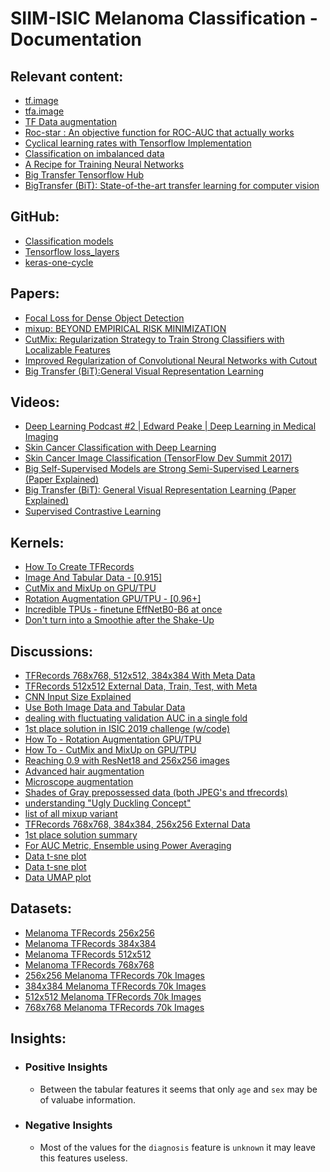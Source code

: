 # SIIM-ISIC Melanoma Classification - Documentation

## Relevant content:
- [tf.image](https://www.tensorflow.org/api_docs/python/tf/image)
- [tfa.image](https://www.tensorflow.org/addons/api_docs/python/tfa/image)
- [TF Data augmentation](https://www.tensorflow.org/tutorials/images/data_augmentation)
- [Roc-star : An objective function for ROC-AUC that actually works](https://github.com/iridiumblue/roc-star/blob/master/README.md)
- [Cyclical learning rates with Tensorflow Implementation](https://mancap314.github.io/cyclical-learning-rates-with-tensorflow-implementation.html)
- [Classification on imbalanced data](https://www.tensorflow.org/tutorials/structured_data/imbalanced_data)
- [A Recipe for Training Neural Networks](https://karpathy.github.io/2019/04/25/recipe/#2-set-up-the-end-to-end-trainingevaluation-skeleton--get-dumb-baselines)
- [Big Transfer Tensorflow Hub](https://tfhub.dev/google/collections/bit/1)
- [BigTransfer (BiT): State-of-the-art transfer learning for computer vision](https://blog.tensorflow.org/2020/05/bigtransfer-bit-state-of-art-transfer-learning-computer-vision.html)

## GitHub:
- [Classification models](https://github.com/qubvel/classification_models)
- [Tensorflow loss_layers](https://github.com/tensorflow/models/blob/master/research/global_objectives/loss_layers.py)
- [keras-one-cycle](https://github.com/titu1994/keras-one-cycle)

## Papers:
- [Focal Loss for Dense Object Detection](https://arxiv.org/pdf/1708.02002.pdf)
- [mixup: BEYOND EMPIRICAL RISK MINIMIZATION](https://arxiv.org/pdf/1710.09412.pdf)
- [CutMix: Regularization Strategy to Train Strong Classifiers with Localizable Features](https://arxiv.org/pdf/1905.04899.pdf)
- [Improved Regularization of Convolutional Neural Networks with Cutout](https://arxiv.org/pdf/1708.04552.pdf)
- [Big Transfer (BiT):General Visual Representation Learning](https://arxiv.org/pdf/1912.11370.pdf)

## Videos:
- [Deep Learning Podcast #2 | Edward Peake | Deep Learning in Medical Imaging](https://www.youtube.com/watch?v=Z-SePjfKAYM)
- [Skin Cancer Classification with Deep Learning](https://www.youtube.com/watch?v=GkTgSgjJuW8)
- [Skin Cancer Image Classification (TensorFlow Dev Summit 2017)](https://www.youtube.com/watch?v=toK1OSLep3s)
- [Big Self-Supervised Models are Strong Semi-Supervised Learners (Paper Explained)](https://www.youtube.com/watch?v=2lkUNDZld-4)
- [Big Transfer (BiT): General Visual Representation Learning (Paper Explained)](https://www.youtube.com/watch?v=k1GOF2jmX7c)
- [Supervised Contrastive Learning](https://www.youtube.com/watch?v=MpdbFLXOOIw)

## Kernels:
- [How To Create TFRecords](https://www.kaggle.com/cdeotte/how-to-create-tfrecords)
- [Image And Tabular Data - [0.915]](https://www.kaggle.com/cdeotte/image-and-tabular-data-0-915)
- [CutMix and MixUp on GPU/TPU](https://www.kaggle.com/cdeotte/cutmix-and-mixup-on-gpu-tpu)
- [Rotation Augmentation GPU/TPU - [0.96+]](https://www.kaggle.com/cdeotte/rotation-augmentation-gpu-tpu-0-96)
- [Incredible TPUs - finetune EffNetB0-B6 at once](https://www.kaggle.com/agentauers/incredible-tpus-finetune-effnetb0-b6-at-once)
- [Don't turn into a Smoothie after the Shake-Up](https://www.kaggle.com/allunia/don-t-turn-into-a-smoothie-after-the-shake-up/notebook)

## Discussions:
- [TFRecords 768x768, 512x512, 384x384 With Meta Data](https://www.kaggle.com/c/siim-isic-melanoma-classification/discussion/155579)
- [TFRecords 512x512 External Data, Train, Test, with Meta](https://www.kaggle.com/c/siim-isic-melanoma-classification/discussion/156245)
- [CNN Input Size Explained](https://www.kaggle.com/c/siim-isic-melanoma-classification/discussion/160147)
- [Use Both Image Data and Tabular Data](https://www.kaggle.com/c/siim-isic-melanoma-classification/discussion/155251)
- [dealing with fluctuating validation AUC in a single fold](https://www.kaggle.com/c/siim-isic-melanoma-classification/discussion/155201)
- [1st place solution in ISIC 2019 challenge (w/code)](https://www.kaggle.com/c/siim-isic-melanoma-classification/discussion/154683)
- [How To - Rotation Augmentation GPU/TPU](https://www.kaggle.com/c/flower-classification-with-tpus/discussion/132191)
- [How To - CutMix and MixUp on GPU/TPU](https://www.kaggle.com/c/flower-classification-with-tpus/discussion/132935)
- [Reaching 0.9 with ResNet18 and 256x256 images](https://www.kaggle.com/c/siim-isic-melanoma-classification/discussion/155668)
- [Advanced hair augmentation](https://www.kaggle.com/c/siim-isic-melanoma-classification/discussion/159176)
- [Microscope augmentation](https://www.kaggle.com/c/siim-isic-melanoma-classification/discussion/159476)
- [Shades of Gray prepossessed data (both JPEG's and tfrecords)](https://www.kaggle.com/c/siim-isic-melanoma-classification/discussion/161719)
- [understanding "Ugly Duckling Concept"](https://www.kaggle.com/c/siim-isic-melanoma-classification/discussion/155348)
- [list of all mixup variant](https://www.kaggle.com/c/bengaliai-cv19/discussion/132492)
- [TFRecords 768x768, 384x384, 256x256 External Data](https://www.kaggle.com/c/siim-isic-melanoma-classification/discussion/163227)
- [1st place solution summary](https://www.kaggle.com/c/aptos2019-blindness-detection/discussion/108065)
- [For AUC Metric, Ensemble using Power Averaging](https://www.kaggle.com/c/siim-isic-melanoma-classification/discussion/165653)
- [Data t-sne plot](https://www.kaggle.com/c/siim-isic-melanoma-classification/discussion/167551#932485)
- [Data t-sne plot](https://www.kaggle.com/c/siim-isic-melanoma-classification/discussion/168028)
- [Data UMAP plot](https://www.kaggle.com/c/siim-isic-melanoma-classification/discussion/168028#937000)

## Datasets:
- [Melanoma TFRecords 256x256](https://www.kaggle.com/cdeotte/melanoma-256x256)
- [Melanoma TFRecords 384x384](https://www.kaggle.com/cdeotte/melanoma-384x384)
- [Melanoma TFRecords 512x512](https://www.kaggle.com/cdeotte/melanoma-512x512)
- [Melanoma TFRecords 768x768](https://www.kaggle.com/cdeotte/melanoma-768x768)
- [256x256 Melanoma TFRecords 70k Images](https://www.kaggle.com/tt195361/256x256-melanoma-tfrecords-70k-images)
- [384x384 Melanoma TFRecords 70k Images](https://www.kaggle.com/tt195361/384x384-melanoma-tfrecords-70k-images)
- [512x512 Melanoma TFRecords 70k Images](https://www.kaggle.com/cdeotte/512x512-melanoma-tfrecords-70k-images)
- [768x768 Melanoma TFRecords 70k Images](https://www.kaggle.com/tt195361/768x768-melanoma-tfrecords-70k-images)
 
## Insights:
- ### Positive Insights
  - Between the tabular features it seems that only `age` and `sex` may be of valuabe information.
  
- ### Negative Insights
  - Most of the values for the `diagnosis` feature is `unknown` it may leave this features useless.
